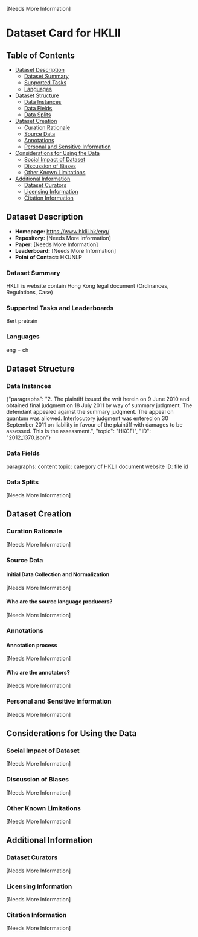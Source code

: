 [Needs More Information]

# Dataset Card for HKLII

## Table of Contents
- [Dataset Description](#dataset-description)
  - [Dataset Summary](#dataset-summary)
  - [Supported Tasks](#supported-tasks-and-leaderboards)
  - [Languages](#languages)
- [Dataset Structure](#dataset-structure)
  - [Data Instances](#data-instances)
  - [Data Fields](#data-instances)
  - [Data Splits](#data-instances)
- [Dataset Creation](#dataset-creation)
  - [Curation Rationale](#curation-rationale)
  - [Source Data](#source-data)
  - [Annotations](#annotations)
  - [Personal and Sensitive Information](#personal-and-sensitive-information)
- [Considerations for Using the Data](#considerations-for-using-the-data)
  - [Social Impact of Dataset](#social-impact-of-dataset)
  - [Discussion of Biases](#discussion-of-biases)
  - [Other Known Limitations](#other-known-limitations)
- [Additional Information](#additional-information)
  - [Dataset Curators](#dataset-curators)
  - [Licensing Information](#licensing-information)
  - [Citation Information](#citation-information)

## Dataset Description

- **Homepage:** https://www.hklii.hk/eng/
- **Repository:** [Needs More Information]
- **Paper:** [Needs More Information]
- **Leaderboard:** [Needs More Information]
- **Point of Contact:** HKUNLP

### Dataset Summary

HKLII is website contain Hong Kong legal document (Ordinances, Regulations, Case)

### Supported Tasks and Leaderboards

Bert pretrain

### Languages

eng + ch

## Dataset Structure

### Data Instances

{"paragraphs": "2. The plaintiff issued the writ herein on 9 June 2010 and obtained final judgment on 18 July 2011 by way of summary judgment.  The defendant appealed against the summary judgment.  The appeal on quantum was allowed.  Interlocutory judgment was entered on 30 September 2011 on liability in favour of the plaintiff with damages to be assessed.  This is the assessment.", "topic": "HKCFI", "ID": "2012_1370.json"}

### Data Fields

paragraphs: content
topic: category of HKLII document website
ID: file id  

### Data Splits

[Needs More Information]

## Dataset Creation

### Curation Rationale

[Needs More Information]

### Source Data

#### Initial Data Collection and Normalization

[Needs More Information]

#### Who are the source language producers?

[Needs More Information]

### Annotations

#### Annotation process

[Needs More Information]

#### Who are the annotators?

[Needs More Information]

### Personal and Sensitive Information

[Needs More Information]

## Considerations for Using the Data

### Social Impact of Dataset

[Needs More Information]

### Discussion of Biases

[Needs More Information]

### Other Known Limitations

[Needs More Information]

## Additional Information

### Dataset Curators

[Needs More Information]

### Licensing Information

[Needs More Information]

### Citation Information

[Needs More Information]